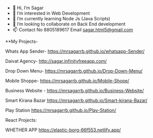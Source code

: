 - 👋 Hi, I’m Sagar
- 👀 I’m interested in Web Development
- 🌱 I’m currently learning Node Js (Java Scripts)
- 💞️ I’m looking to collaborate on Back End development
- 📫 Contact No 8805189617 Email sagar.html5@gmail.com


**My Projects- 

Whats App Sender-
 https://mrsagarrb.github.io/whatsapp-Sender/

Daivat Agency-
http://sagar.infinityfreeapp.com/

 Drop Down Menu- 
https://mrsagarrb.github.io/Drop-Down-Menu/

Mobile Shoppe-
 https://mrsagarrb.github.io/Mobile-Shope/

Business Website -
https://mrsagarrb.github.io/Business-Website/

Smart Kirana Bazar 
https://mrsagarrb.github.io/Smart-kirana-Bazar/

Play Station
https://mrsagarrb.github.io/Play-Station/


React Projects: 

WHETHER APP   https://elastic-borg-66f553.netlify.app/













<!---
MrSagarRB/MrSagarRB is a ✨ special ✨ repository because its `README.md` (this file) appears on your GitHub profile.
You can click the Preview link to take a look at your changes.
--->
